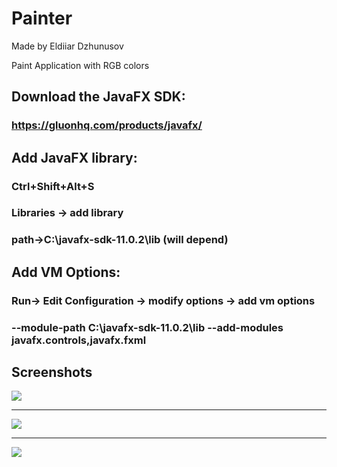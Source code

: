# Painter
Made by Eldiiar Dzhunusov

Paint Application with RGB colors

## Download the JavaFX SDK:
### https://gluonhq.com/products/javafx/

## Add JavaFX library:

### Ctrl+Shift+Alt+S
### Libraries -> add library 
### path->C:\javafx-sdk-11.0.2\lib (will depend)

## Add VM Options:
### Run-> Edit Configuration -> modify options -> add vm options
### --module-path C:\javafx-sdk-11.0.2\lib --add-modules javafx.controls,javafx.fxml


## Screenshots
![](img1.png)

---

![](img2.png)

---

![](img3.png)
